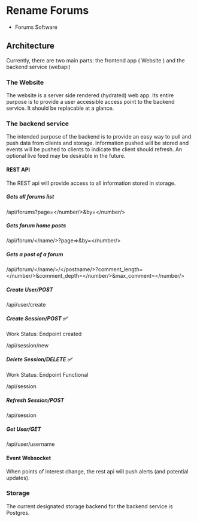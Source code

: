 # Rename Forums

- Forums Software

## Architecture

Currently, there are two main parts: the frontend app ( Website ) and the backend service (webapi)

### The Website

The website is a server side rendered (hydrated) web app. Its entire purpose is to provide a user
accessible access point to the backend service. It should be replacable at a glance.

### The backend service

The intended purpose of the backend is to provide an easy way to pull and push data from clients
and storage. Information pushed will be stored and events will be pushed to clients to indicate
the client should refresh. An optional live feed may be desirable in the future.

#### REST API

The REST api will provide access to all information stored in storage. 

##### Gets all forums list

/api/forums?page=</number/>&by=</number/>

##### Gets forum home posts

/api/forum/</name/>?page=>&by=</number/>

##### Gets a post of a forum

/api/forum/</name/>/</postname/>?comment_length=</number/>&comment_depth=</number/>&max_comment=</number/>

##### Create User/POST

/api/user/create

##### Create Session/POST ✅

Work Status: Endpoint created

/api/session/new

##### Delete Session/DELETE ✅

Work Status: Endpoint Functional

/api/session

##### Refresh Session/POST

/api/session

##### Get User/GET

/api/user/username

#### Event Websocket

When points of interest change, the rest api will push alerts (and potential updates).

### Storage

The current designated storage backend for the backend service is Postgres.
